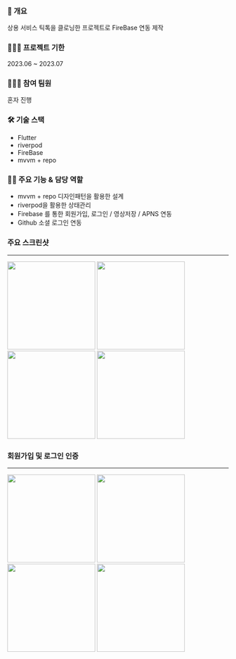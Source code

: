 
### 📘 개요


상용 서비스 틱톡을 클로닝한 프로젝트로 FireBase 연동 제작

### 🏃🏻‍♂️ 프로젝트 기한

2023.06 ~ 2023.07

### 🧑🏻‍💻 참여 팀원

혼자 진행

### 🛠️ 기술 스택

- Flutter
- riverpod
- FireBase
- mvvm + repo

### 🙋🏻 주요 기능 & 담당 역할

- mvvm + repo 디자인패턴을 활용한 설계
- riverpod을 활용한 상태관리
- Firebase 를 통한 회원가입, 로그인 / 영상저장 / APNS 연동
- Github 소셜 로그인 연동

### 주요 스크린샷
---
<p align="left">
  <img src="https://github.com/OwlCJ/TiktokClone/assets/81318468/6fdadaef-3e58-4a21-b6b3-934b6be43bae" width="200px"/>
  <img src="https://github.com/OwlCJ/TiktokClone/assets/81318468/7c8c6120-50c5-40bd-9045-703290d8c507" width="200px"/>
  <img src="https://github.com/OwlCJ/TiktokClone/assets/81318468/68dfb7ab-4bed-4438-a45c-a3a3d951a516" width="200px"/>
  <img src="https://github.com/OwlCJ/TiktokClone/assets/81318468/f5a0ebf8-a267-4dc8-ad50-767dd256ab76" width="200px"/>
</p>


### 회원가입 및 로그인 인증
---
<p>
  <img src="https://github.com/OwlCJ/TiktokClone/assets/81318468/d5856d9c-0640-4d77-82a0-0c087a60ac37" width="200px"/>
  <img src="https://github.com/OwlCJ/TiktokClone/assets/81318468/0d9e45b4-b301-432b-a1c7-d1615527a188" width="200px"/>
  <img src="https://github.com/OwlCJ/TiktokClone/assets/81318468/3126d1d3-b254-4cd7-8a21-187b213fa5a8" width="200px"/>
  <img src="https://github.com/OwlCJ/TiktokClone/assets/81318468/ce7c3685-505e-45cf-b17a-f818f5943804" width="200px"/>
</p>
